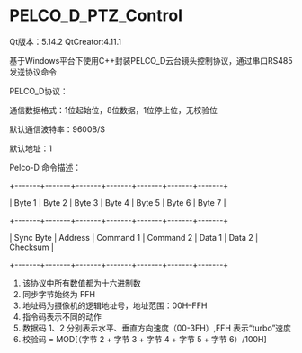 # PELCO_D_PTZ_Control

Qt版本：5.14.2   QtCreator:4.11.1

基于Windows平台下使用C++封装PELCO_D云台镜头控制协议，通过串口RS485发送协议命令

PELCO_D协议：

通信数据格式：1位起始位，8位数据，1位停止位，无校验位

默认通信波特率：9600B/S

默认地址：1

Pelco-D 命令描述： 

+-------+-------+-------+-------+-------+-------+-------+

|  Byte 1   | Byte 2  |  Byte 3   |  Byte 4   | Byte 5 | Byte 6 |  Byte 7  |

+-------+-------+-------+-------+-------+-------+-------+

| Sync Byte | Address | Command 1 | Command 2 | Data 1 | Data 2 | Checksum |

+-------+-------+-------+-------+-------+-------+-------+

1.	该协议中所有数值都为十六进制数
2.	同步字节始终为 FFH
3.	地址码为摄像机的逻辑地址号，地址范围：00H–FFH
4.	指令码表示不同的动作
5.	数据码 1、2 分别表示水平、垂直方向速度（00-3FH）,FFH 表示“turbo”速度
6.	校验码 = MOD[（字节 2 +  字节 3 +  字节 4 +  字节 5 +  字节 6）/100H]
